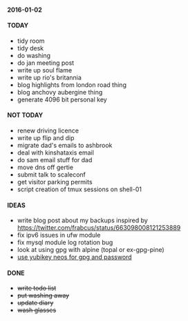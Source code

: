 #### 2016-01-02 ####

#### TODAY ####

- tidy room
- tidy desk
- do washing
- do jan meeting post
- write up soul flame
- write up rio's britannia
- blog highlights from london road thing
- blog anchovy aubergine thing
- generate 4096 bit personal key

#### NOT TODAY ####

- renew driving licence
- write up flip and dip
- migrate dad's emails to ashbrook
- deal with kinshataxis email
- do sam email stuff for dad
- move dns off gertie
- submit talk to scaleconf
- get visitor parking permits
- script creation of tmux sessions on shell-01

#### IDEAS ####

- write blog post about my backups inspired by https://twitter.com/frabcus/status/663098008121253889
- fix ipv6 issues in ufw module
- fix mysql module log rotation bug
- look at using gpg with alpine (topal or ex-gpg-pine)
- [use yubikey neos for gpg and password](http://viccuad.me/blog/secure-yourself-part-1-airgapped-computer-and-GPG-smartcards/) 

#### DONE ####

- ~~write todo list~~
- ~~put washing away~~
- ~~update diary~~
- ~~wash glasses~~

